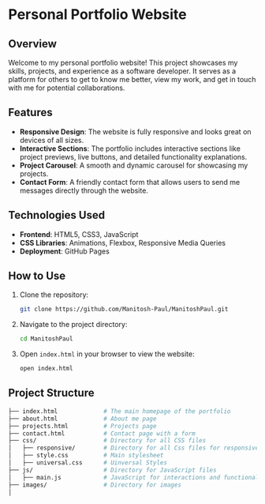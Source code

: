 
# Personal Portfolio Website

## Overview

Welcome to my personal portfolio website! This project showcases my skills, projects, and experience as a software developer. It serves as a platform for others to get to know me better, view my work, and get in touch with me for potential collaborations.

## Features

- **Responsive Design**: The website is fully responsive and looks great on devices of all sizes.
- **Interactive Sections**: The portfolio includes interactive sections like project previews, live buttons, and detailed functionality explanations.
- **Project Carousel**: A smooth and dynamic carousel for showcasing my projects.
- **Contact Form**: A friendly contact form that allows users to send me messages directly through the website.

## Technologies Used

- **Frontend**: HTML5, CSS3, JavaScript
- **CSS Libraries**: Animations, Flexbox, Responsive Media Queries
- **Deployment**: GitHub Pages

## How to Use

1. Clone the repository:
    ```bash
    git clone https://github.com/Manitosh-Paul/ManitoshPaul.git
    ```

2. Navigate to the project directory:
    ```bash
    cd ManitoshPaul
    ```

3. Open `index.html` in your browser to view the website:
    ```bash
    open index.html
    ```

## Project Structure

```bash
├── index.html             # The main homepage of the portfolio
├── about.html             # About me page
├── projects.html          # Projects page
├── contact.html           # Contact page with a form
├── css/                   # Directory for all CSS files
│   ├── responsive/        # Directory for all Css files for responsive design
│   ├── style.css          # Main stylesheet
│   ├── universal.css      # Uinversal Styles
├── js/                    # Directory for JavaScript files
│   ├── main.js            # JavaScript for interactions and functionality
├── images/                # Directory for images
│  
